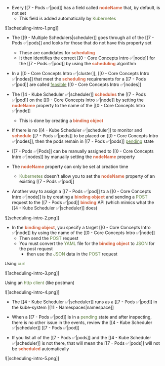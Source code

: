 - Every [[7 - Pods ✅|pod]] has a field called <b><span style="color:#d46644">nodeName</span></b> that, by default, is not set
	- This field is added automatically by <span style="color:#5c7e3e">Kubernetes</span>

![[scheduling-intro-1.png]]

- The [[9 - Multiple Schedulers|scheduler]] goes through all of the [[7 - Pods ✅|pods]] and looks for those that do not have this property set
	- These are candidates for <b><span style="color:#d46644">scheduling</span></b>
	- It then identifies the correct [[0 - Core Concepts Intro ✅|node]] for the [[7 - Pods ✅|pod]] by using the <b><span style="color:#d46644">scheduling</span></b> algorithm

- In a [[0 - Core Concepts Intro ✅|cluster]], [[0 - Core Concepts Intro ✅|nodes]] that meet the <b><span style="color:#d46644">scheduling</span></b> requirements for a [[7 - Pods ✅|pod]] are called <u><span style="color:#5c7e3e">feasible</span></u> [[0 - Core Concepts Intro ✅|nodes]]

- The [[4 - Kube Scheduler ✅|scheduler]] <b><span style="color:#d46644">schedules</span></b> the [[7 - Pods ✅|pod]] on the [[0 - Core Concepts Intro ✅|node]] by setting the <b><span style="color:#d46644">nodeName</span></b> property to the name of the [[0 - Core Concepts Intro ✅|node]]
	- This is done by creating a <b><span style="color:#d46644">binding object</span></b>

- If there is no [[4 - Kube Scheduler ✅|scheduler]] to monitor and <b><span style="color:#d46644">schedule</span></b> [[7 - Pods ✅|pods]] to be placed on [[0 - Core Concepts Intro ✅|nodes]], then the pods remain in [[7 - Pods ✅|pods]] <u><span style="color:#5c7e3e">pending</span></u> state

- [[7 - Pods ✅|Pods]] can be manually assigned to [[0 - Core Concepts Intro ✅|nodes]] by manually setting the <b><span style="color:#d46644">nodeName</span></b> property

- The <b><span style="color:#d46644">nodeName</span></b> property can only be set at creation time
	- <span style="color:#5c7e3e">Kubernetes</span> doesn't allow you to set the <b><span style="color:#d46644">nodeName</span></b> property of an existing [[7 - Pods ✅|pod]]

- Another way to assign a [[7 - Pods ✅|pod]] to a [[0 - Core Concepts Intro ✅|node]] is by creating a <b><span style="color:#d46644">binding object</span></b> and sending a <span style="color:#5c7e3e">POST</span> request to the [[7 - Pods ✅|pod]] <b><span style="color:#d46644">binding</span></b> API (which mimics what the [[4 - Kube Scheduler ✅|scheduler]] does)

![[scheduling-intro-2.png]]

- In the <b><span style="color:#d46644">binding object</span></b>, you specify a target [[0 - Core Concepts Intro ✅|node]] by using the name of the [[0 - Core Concepts Intro ✅|node]]
	- Then send the <span style="color:#5c7e3e">POST</span> request
	- You must convert the <span style="color:#5c7e3e">YAML</span> file for the <b><span style="color:#d46644">binding object</span></b> to <span style="color:#5c7e3e">JSON</span> for the post request
		- then use the <span style="color:#5c7e3e">JSON</span> data in the <span style="color:#5c7e3e">POST</span> request

Using <span style="color:#5c7e3e">curl</span>

![[scheduling-intro-3.png]]

Using an <span style="color:#5c7e3e">http client</span> (like postman)

![[scheduling-intro-4.png]]

- The [[4 - Kube Scheduler ✅|scheduler]] runs as a [[7 - Pods ✅|pod]] in the kube-system [[11 - Namespaces|namespace]]

- When a [[7 - Pods ✅|pod]] is in a <span style="color:#5c7e3e">pending</span> state and after inspecting, there is no other issue in the events, review the [[4 - Kube Scheduler ✅|scheduler]] [[7 - Pods ✅|pod]]

- If you list all of the [[7 - Pods ✅|pods]] and the [[4 - Kube Scheduler ✅|scheduler]] is not there, that will mean the [[7 - Pods ✅|pods]] will not be <b><span style="color:#d46644">scheduled</span></b> automatically

![[scheduling-intro-5.png]]